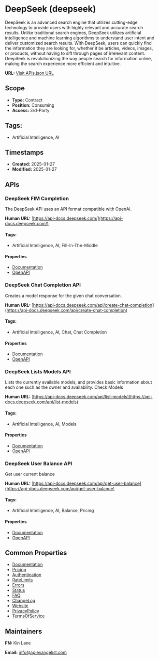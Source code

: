 # DeepSeek (deepseek)
DeepSeek is an advanced search engine that utilizes cutting-edge technology to provide users with highly relevant and accurate search results. Unlike traditional search engines, DeepSeek utilizes artificial intelligence and machine learning algorithms to understand user intent and deliver customized search results. With DeepSeek, users can quickly find the information they are looking for, whether it be articles, videos, images, or products, without having to sift through pages of irrelevant content. DeepSeek is revolutionizing the way people search for information online, making the search experience more efficient and intuitive.

**URL:** [Visit APIs.json URL](https://raw.githubusercontent.com/api-evangelist/deepseek/refs/heads/main/apis.yml)

## Scope

- **Type:** Contract 
- **Position:** Consuming 
- **Access:** 3rd-Party 

## Tags:

 - Artificial Intelligence, AI

## Timestamps

- **Created:** 2025-01-27 
- **Modified:** 2025-01-27 

## APIs

### DeepSeek FIM Completion
The DeepSeek API uses an API format compatible with OpenAI.

**Human URL:** [https://api-docs.deepseek.com/](https://api-docs.deepseek.com/)


#### Tags:

 - Artificial Intelligence, AI, Fill-In-The-Middle

#### Properties

- [Documentation](https://api-docs.deepseek.com/)
- [OpenAPI](properties/deepseek-fim-completion-openapi.yml)
### DeepSeek Chat Completion API
Creates a model response for the given chat conversation.

**Human URL:** [https://api-docs.deepseek.com/api/create-chat-completion](https://api-docs.deepseek.com/api/create-chat-completion)


#### Tags:

 - Artificial Intelligence, AI, Chat, Chat Completion

#### Properties

- [Documentation](https://api-docs.deepseek.com/api/create-chat-completion)
- [OpenAPI](properties/deepseek-chat-completion-api-openapi.yml)
### DeepSeek Lists Models API
Lists the currently available models, and provides basic information about each one such as the owner and availability. Check Models 

**Human URL:** [https://api-docs.deepseek.com/api/list-models](https://api-docs.deepseek.com/api/list-models)


#### Tags:

 - Artificial Intelligence, AI, Models

#### Properties

- [Documentation](https://api-docs.deepseek.com/api/list-models)
- [OpenAPI](properties/deepseek-lists-models-api-openapi.yml)
### DeepSeek User Balance API
Get user current balance

**Human URL:** [https://api-docs.deepseek.com/api/get-user-balance](https://api-docs.deepseek.com/api/get-user-balance)


#### Tags:

 - Artificial Intelligence, AI, Balance, Pricing

#### Properties

- [Documentation](https://api-docs.deepseek.com/api/get-user-balance)
- [OpenAPI](properties/deepseek-user-balance-api-openapi.yml)

## Common Properties

- [Documentation](https://api-docs.deepseek.com/)
- [Pricing](https://api-docs.deepseek.com/quick_start/pricing)
- [Authentication](https://api-docs.deepseek.com/quick_start/token_usage)
- [RateLimits](https://api-docs.deepseek.com/quick_start/rate_limit)
- [Errors](https://api-docs.deepseek.com/quick_start/error_codes)
- [Status](https://status.deepseek.com/)
- [FAQ](https://api-docs.deepseek.com/faq)
- [ChangeLog](https://api-docs.deepseek.com/updates)
- [Website](https://www.deepseek.com/)
- [PrivacyPolicy](https://chat.deepseek.com/downloads/DeepSeek%20Privacy%20Policy.html)
- [TermsOfService](https://chat.deepseek.com/downloads/DeepSeek%20Terms%20of%20Use.html)

## Maintainers

**FN:** Kin Lane

**Email:** info@apievangelist.com

